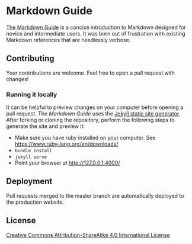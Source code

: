 # Markdown Guide

[The Markdown Guide](https://www.markdownguide.org) is a concise introduction to Markdown designed for novice and intermediate users. It was born out of frustration with existing Markdown references that are needlessly verbose.

## Contributing

Your contributions are welcome. Feel free to open a pull request with changes!

### Running it locally

It can be helpful to preview changes on your computer before opening a pull request. The *Markdown Guide* uses the [Jekyll static site generator](http://jekyllrb.com/). After forking or cloning the repository, perform the following steps to generate the site and preview it:

- Make sure you have ruby installed on your computer. See https://www.ruby-lang.org/en/downloads/
- `bundle install`
- `jekyll serve`
- Point your browser at http://127.0.0.1:4000/

## Deployment

Pull requests merged to the master branch are automatically deployed to the production website.

## License

[Creative Commons Attribution-ShareAlike 4.0 International License](LICENSE.txt)
